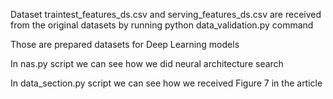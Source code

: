 Dataset traintest_features_ds.csv and serving_features_ds.csv are received from the original datasets by running python data_validation.py command

Those are prepared datasets for Deep Learning models

In nas.py script we can see how we did neural architecture search

In data_section.py script we can see how we received Figure 7 in the article
